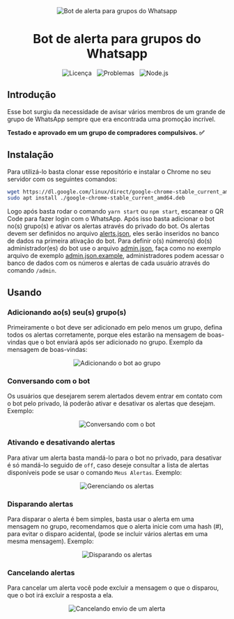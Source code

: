 <div align="center">
    <img src="https://raw.githubusercontent.com/leonetecbr/bot-alert-group-whatsapp/main/resources/logo.png" alt="Bot de alerta para grupos do Whatsapp">
    <h1>Bot de alerta para grupos do Whatsapp</h1>
    <img src="https://img.shields.io/github/license/leonetecbr/bot-alert-group-whatsapp.svg" alt="Licença"/>&nbsp;&nbsp;
    <img src="https://img.shields.io/github/issues/leonetecbr/bot-alert-group-whatsapp.svg" alt="Problemas"/>&nbsp;&nbsp;
    <img src="https://img.shields.io/badge/Node.js-43853D?style=for-the-badge&logo=node.js&logoColor=white" alt="Node.js"/>&nbsp;&nbsp;
</div>

## Introdução

Esse bot surgiu da necessidade de avisar vários membros de um grande de grupo de WhatsApp sempre que era encontrada uma
promoção incrível.

**Testado e aprovado em um grupo de compradores compulsivos. ✅**

## Instalação

Para utilizá-lo basta clonar esse repositório e instalar o Chrome no seu servidor com os seguintes comandos:

```bash
wget https://dl.google.com/linux/direct/google-chrome-stable_current_amd64.deb
sudo apt install ./google-chrome-stable_current_amd64.deb
```

Logo após basta rodar o comando ```yarn start``` ou ```npm start```, escanear o QR Code para fazer login com o WhatsApp.
Após isso basta adicionar o bot no(s) grupo(s) e ativar os alertas através do privado do bot. Os alertas devem ser
definidos no arquivo
[alerts.json](https://github.com/leonetecbr/bot-alert-group-whatsapp/blob/main/resources/alerts.json), eles serão
inseridos no banco de dados na primeira ativação do bot. Para definir o(s) número(s) do(s) administrador(es) do bot use
o arquivo [admin.json](https://github.com/leonetecbr/bot-alert-group-whatsapp/blob/resources/admin.json), faça como no
exemplo arquivo de exemplo
[admin.json.example](https://github.com/leonetecbr/bot-alert-group-whatsapp/blob/main/resources/admin.json.example),
administradores podem acessar o banco de dados com os números e alertas de cada usuário através do comando `/admin`.

## Usando

### Adicionando ao(s) seu(s) grupo(s)

Primeiramente o bot deve ser adicionado em pelo menos um grupo, defina todos os alertas corretamente, porque eles
estarão na mensagem de boas-vindas que o bot enviará após ser adicionado no grupo. Exemplo da mensagem de boas-vindas:

<p align="center">
   <img src="https://raw.githubusercontent.com/leonetecbr/bot-alert-group-whatsapp/main/result/Adicionando%20ao%20grupo.jpg" alt="Adicionando o bot ao grupo"/>
</p>

### Conversando com o bot

Os usuários que desejarem serem alertados devem entrar em contato com o bot pelo privado, lá poderão
ativar e desativar os alertas que desejam. Exemplo:

<p align="center">
   <img src="https://raw.githubusercontent.com/leonetecbr/bot-alert-group-whatsapp/main/result/Conversando%20com%20o%20bot.jpg" alt="Conversando com o bot"/>
</p>

### Ativando e desativando alertas

Para ativar um alerta basta mandá-lo para o bot no privado, para desativar é só mandá-lo seguido de `off`, caso deseje
consultar a lista de alertas disponíveis pode se usar o comando `Meus Alertas`. Exemplo:

<p align="center">
   <img src="https://raw.githubusercontent.com/leonetecbr/bot-alert-group-whatsapp/main/result/Gerenciando%20os%20alertas.jpg" alt="Gerenciando os alertas"/>
</p>

### Disparando alertas

Para disparar o alerta é bem simples, basta usar o alerta em uma mensagem no grupo, recomendamos que o alerta inicie com
uma hash (#), para evitar o disparo acidental, (pode se incluir vários alertas em uma mesma mensagem). Exemplo:

<p align="center">
   <img src="https://raw.githubusercontent.com/leonetecbr/bot-alert-group-whatsapp/main/result/Lan%C3%A7ando%20alerta%20no%20grupo.jpg" alt="Disparando os alertas"/>
</p>

### Cancelando alertas

Para cancelar um alerta você pode excluir a mensagem o que o disparou, que o bot irá excluir a resposta a ela.

<p align="center">
   <img src="https://raw.githubusercontent.com/leonetecbr/bot-alert-group-whatsapp/main/result/Cancelando%20envio%20de%20um%20alerta.jpg" alt="Cancelando envio de um alerta"/>
</p>
